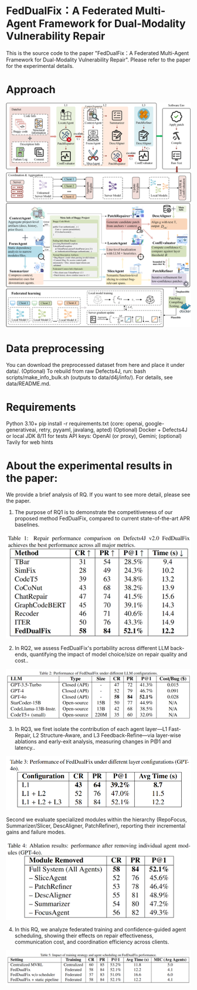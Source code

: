 # FedDualFix：A Federated Multi-Agent Framework for Dual-Modality Vulnerability Repair

This is the source code to the paper "FedDualFix：A Federated Multi-Agent Framework for Dual-Modality Vulnerability Repair". Please refer to the paper for the experimental details.

# Approach
![image](https://github.com/Liuqy1213/FedDualFix/blob/main/figs/framework.png)
![image](https://github.com/Liuqy1213/FedDualFix/blob/main/figs/L3_triggers.png)

# Data preprocessing
You can download the preprocessed dataset from here and place it under data/.
(Optional) To rebuild from raw Defects4J, run: bash scripts/make_info_bulk.sh (outputs to data/d4j/info/).
For details, see data/README.md.

# Requirements
Python 3.10+
pip install -r requirements.txt (core: openai, google-generativeai, retry, pyyaml, javalang, apted)
(Optional) Docker + Defects4J or local JDK 8/11 for tests
API keys: OpenAI (or proxy), Gemini; (optional) Tavily for web hints

# About the experimental results in the paper:
We provide a brief analysis of RQ.
If you want to see more detail, please see the paper.

1. The purpose of RQ1 is to demonstrate the competitiveness of our proposed method FedDualFix, compared to current state-of-the-art APR baselines.

![RQ1](./figs/RQ1.png)

2. In RQ2, we assess FedDualFix's portability across different LLM back-ends, quantifying the impact of model choice/size on repair quality and cost..

![RQ2](./figs/RQ2.png)

3. In RQ3, we firet isolate the contribution of each agent layer—L1 Fast-Repair, L2 Structure-Aware, and L3 Feedback-Refine—via layer-wise ablations and early-exit analysis, measuring changes in P@1 and latency..

![RQ3_a](./figs/RQ3_a.png)

Second we evaluate specialized modules within the hierarchy (RepoFocus, Summarizer/Slicer, DescAligner, PatchRefiner), reporting their incremental gains and failure modes.

![RQ4_b](./figs/RQ3_b.png)

4. In this RQ, we analyze federated training and confidence-guided agent scheduling, showing their effects on repair effectiveness, communication cost, and coordination efficiency across clients.

![RQ4](./figs/RQ4.png)
